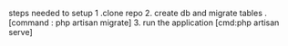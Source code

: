 steps needed to setup 
1 .clone repo 
2. create db and migrate tables . [command : php artisan migrate]
3. run the application [cmd:php artisan serve]
